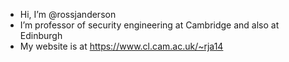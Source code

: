 - Hi, I’m @rossjanderson
- I’m professor of security engineering at Cambridge and also at Edinburgh
- My website is at https://www.cl.cam.ac.uk/~rja14

<!---
rossjanderson/rossjanderson is a ✨ special ✨ repository because its `README.md` (this file) appears on your GitHub profile.
You can click the Preview link to take a look at your changes.
--->
